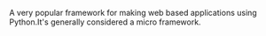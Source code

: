 A very popular framework for making web based applications using Python.It's generally considered a micro framework.